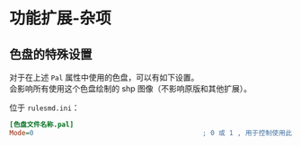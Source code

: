 # 功能扩展-杂项

## 色盘的特殊设置

对于在上述 `Pal` 属性中使用的色盘，可以有如下设置。  
会影响所有使用这个色盘绘制的 shp 图像（不影响原版和其他扩展）。

位于 `rulesmd.ini`：

```ini
[色盘文件名称.pal]
Mode=0                                          ; 0 或 1 , 用于控制使用此色盘绘制的 shp 是否被黑幕遮挡 , 0 = 被遮挡 , 1 = 不被遮挡 , 无效值会被当作 1 处理 , 默认值是 0
```